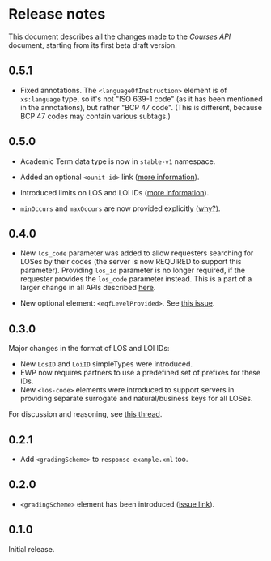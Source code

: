 Release notes
=============

This document describes all the changes made to the *Courses API* document,
starting from its first beta draft version.


0.5.1
-----

* Fixed annotations. The `<languageOfInstruction>` element is of `xs:language`
  type, so it's not "ISO 639-1 code" (as it has been mentioned in the
  annotations), but rather "BCP 47 code". (This is different, because BCP 47
  codes may contain various subtags.)


0.5.0
-----

* Academic Term data type is now in `stable-v1` namespace.

* Added an optional `<ounit-id>` link
  ([more information](https://github.com/erasmus-without-paper/ewp-specs-api-courses/issues/11)).

* Introduced limits on LOS and LOI IDs
  ([more information](https://github.com/erasmus-without-paper/general-issues/issues/23)).

* `minOccurs` and `maxOccurs` are now provided explicitly
  ([why?](https://github.com/erasmus-without-paper/general-issues/issues/22)).


0.4.0
-----

* New `los_code` parameter was added to allow requesters searching for LOSes
  by their codes (the server is now REQUIRED to support this parameter).
  Providing `los_id` parameter is no longer required, if the requester provides
  the `los_code` parameter instead. This is a part of a larger change in all
  APIs described
  [here](https://github.com/erasmus-without-paper/general-issues/issues/21).

* New optional element: `<eqfLevelProvided>`. See
  [this issue](https://github.com/erasmus-without-paper/ewp-specs-api-courses/issues/8).


0.3.0
-----

Major changes in the format of LOS and LOI IDs:

* New `LosID` and `LoiID` simpleTypes were introduced.
* EWP now requires partners to use a predefined set of prefixes for these IDs.
* New `<los-code>` elements were introduced to support servers in providing
  separate surrogate and natural/business keys for all LOSes.

For discussion and reasoning, see
[this thread](https://github.com/erasmus-without-paper/ewp-specs-api-mobilities/issues/9).


0.2.1
-----

* Add `<gradingScheme>` to `response-example.xml` too.


0.2.0
-----

* `<gradingScheme>` element has been introduced
  ([issue link](https://github.com/erasmus-without-paper/ewp-specs-api-courses/issues/5)).


0.1.0
-----

Initial release.
